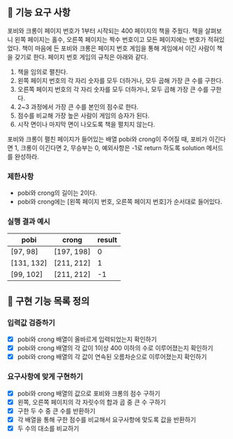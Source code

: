 ## 🚀 기능 요구 사항

포비와 크롱이 페이지 번호가 1부터 시작되는 400 페이지의 책을 주웠다. 책을 살펴보니 왼쪽 페이지는 홀수, 오른쪽 페이지는 짝수 번호이고 모든 페이지에는 번호가 적혀있었다. 책이 마음에 든 포비와 크롱은 페이지 번호 게임을 통해 게임에서 이긴 사람이 책을 갖기로 한다. 페이지 번호 게임의 규칙은 아래와 같다.

1. 책을 임의로 펼친다.
2. 왼쪽 페이지 번호의 각 자리 숫자를 모두 더하거나, 모두 곱해 가장 큰 수를 구한다.
3. 오른쪽 페이지 번호의 각 자리 숫자를 모두 더하거나, 모두 곱해 가장 큰 수를 구한다.
4. 2~3 과정에서 가장 큰 수를 본인의 점수로 한다.
5. 점수를 비교해 가장 높은 사람이 게임의 승자가 된다.
6. 시작 면이나 마지막 면이 나오도록 책을 펼치지 않는다.

포비와 크롱이 펼친 페이지가 들어있는 배열 pobi와 crong이 주어질 때, 포비가 이긴다면 1, 크롱이 이긴다면 2, 무승부는 0, 예외사항은 -1로 return 하도록 solution 메서드를 완성하라.

### 제한사항

- pobi와 crong의 길이는 2이다.
- pobi와 crong에는 [왼쪽 페이지 번호, 오른쪽 페이지 번호]가 순서대로 들어있다.

### 실행 결과 예시

| pobi       | crong      | result |
| ---------- | ---------- | ------ |
| [97, 98]   | [197, 198] | 0      |
| [131, 132] | [211, 212] | 1      |
| [99, 102]  | [211, 212] | -1     |

## 🚀 구현 기능 목록 정의

### 입력값 검증하기

- [x] pobi와 crong 배열이 올바르게 입력되었는지 확인하기
- [x] pobi와 crong 배열의 각 값이 1이상 400 이하의 수로 이루어졌는지 확인하기
- [x] pobi와 crong 배열의 각 값이 연속된 오름차순으로 이루어졌는지 확인하기

### 요구사항에 맞게 구현하기

- [x] pobi와 crong 배열의 값으로 포비와 크롱의 점수 구하기
- [x] 왼쪽, 오른쪽 페이지의 각 자릿수의 합과 곱 중 큰 수 구하기
- [x] 구한 두 수 중 큰 수를 반환하기
- [x] 각 배열을 통해 구한 점수를 비교해서 요구사항에 맞도록 값을 반환하기
- [x] 두 수의 대소를 비교하기
